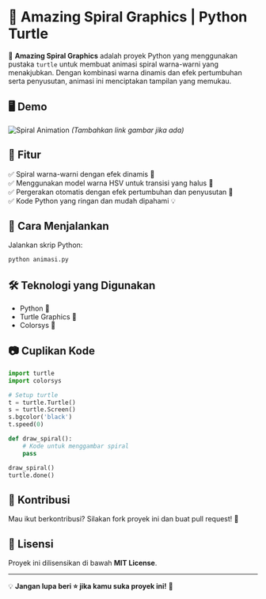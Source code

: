 # 🎨 Amazing Spiral Graphics | Python Turtle

🚀 **Amazing Spiral Graphics** adalah proyek Python yang menggunakan pustaka `turtle` untuk membuat animasi spiral warna-warni yang menakjubkan. Dengan kombinasi warna dinamis dan efek pertumbuhan serta penyusutan, animasi ini menciptakan tampilan yang memukau. 

## 🖥️ Demo

![Spiral Animation](file:///C:/Users/ISD/Videos/Captures/Python%20Turtle%20Graphics%2007_02_2025%2017_25_49.png) *(Tambahkan link gambar jika ada)*

## 📌 Fitur
✅ Spiral warna-warni dengan efek dinamis 🌈  
✅ Menggunakan model warna HSV untuk transisi yang halus 🎨  
✅ Pergerakan otomatis dengan efek pertumbuhan dan penyusutan 🔄  
✅ Kode Python yang ringan dan mudah dipahami 💡  

## 📜 Cara Menjalankan
Jalankan skrip Python:
```bash
python animasi.py
```

## 🛠️ Teknologi yang Digunakan
- Python 🐍
- Turtle Graphics 🐢
- Colorsys 🎨

## 📷 Cuplikan Kode
```python
import turtle
import colorsys

# Setup turtle
t = turtle.Turtle()
s = turtle.Screen()
s.bgcolor('black')
t.speed(0)

def draw_spiral():
    # Kode untuk menggambar spiral
    pass

draw_spiral()
turtle.done()
```

## 📢 Kontribusi
Mau ikut berkontribusi? Silakan fork proyek ini dan buat pull request! 🚀

## 📄 Lisensi
Proyek ini dilisensikan di bawah **MIT License**.

---
💡 **Jangan lupa beri ⭐ jika kamu suka proyek ini!** 🎉
